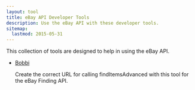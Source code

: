 ```yaml
---
layout: tool
title: eBay API Developer Tools
description: Use the eBay API with these developer tools.
sitemap:
  lastmod: 2015-05-31
---
```

This collection of tools are designed to help in using the eBay API.

  - [Bobbi](/developers/tools/bobbie)

    Create the correct URL for calling findItemsAdvanced with this tool for the eBay Finding API. 
